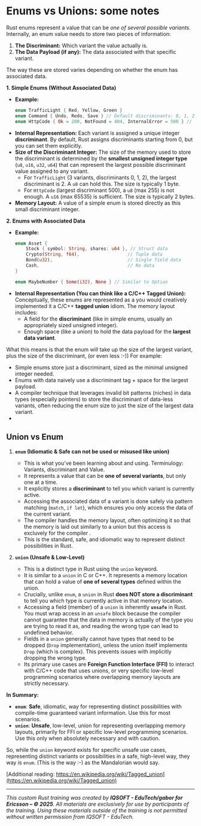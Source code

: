# Enums vs Unions: some notes 


Rust enums represent a value that can be *one of several possible variants*. Internally, an enum value needs to store two pieces of information:

1.  **The Discriminant:** Which variant the value actually is.
2.  **The Data Payload (if any):** The data associated with that specific variant.

The way these are stored varies depending on whether the enum has associated data.

**1. Simple Enums (Without Associated Data)**

*   **Example:**
    ```rust
    enum TrafficLight { Red, Yellow, Green }
    enum Command { Undo, Redo, Save } // Default discriminants: 0, 1, 2
    enum HttpCode { Ok = 200, NotFound = 404, InternalError = 500 } // Explicit discriminants
    ```
*   **Internal Representation:** Each variant is assigned a unique integer **discriminant**. By default, Rust assigns discriminants starting from 0, but you can set them explicitly.
*   **Size of the Discriminant Integer:** The size of the memory used to store the discriminant is determined by the **smallest unsigned integer type** (`u8`, `u16`, `u32`, `u64`) that can represent the largest possible discriminant value assigned to any variant.
    *   For `TrafficLight` (3 variants, discriminants 0, 1, 2), the largest discriminant is 2. A `u8` can hold this. The size is typically 1 byte.
    *   For `HttpCode` (largest discriminant 500), a `u8` (max 255) is not enough. A `u16` (max 65535) is sufficient. The size is typically 2 bytes.
*   **Memory Layout:** A value of a simple enum is stored directly as this small discriminant integer.

**2. Enums with Associated Data**

*   **Example:**
    ```rust
    enum Asset {
        Stock { symbol: String, shares: u64 }, // Struct data
        Crypto(String, f64),                  // Tuple data
        Bond(u32),                            // Single field data
        Cash,                                 // No data
    }
    
    enum MaybeNumber { Some(i32), None } // Similar to Option
    ```
*   **Internal Representation (You can think like a C/C++ Tagged Union):** Conceptually, these enums are represented as a you would creatively implemented it a C/C++ **tagged union** idiom. The memory layout includes:
    *   A field for the **discriminant** (like in simple enums, usually an appropriately sized unsigned integer).
    *   Enough space (like a union) to hold the data payload for the **largest data variant**.


What this means is that the enum will take up the size of the largest variant, plus the size of the discriminant, (or even less :-)) For example:

*   Simple enums store just a discriminant, sized as the minimal unsigned integer needed.
*   Enums with data naively use a discriminant tag + space for the largest payload.
*   A compiler technique that leverages invalid bit patterns (niches) in data types (especially pointers) to store the discriminant of data-less variants, often reducing the enum size to just the size of the largest data variant.
*   

## Union vs Enum

1.  **`enum` (Idiomatic & Safe can not be used or misused like union)**
    *   This is what you've been learning about and using. Terminulogy: Variants, discriminant and Value.
    *   It represents a value that can be **one of several variants**, but only one at a time.
    *   It explicitly stores a **discriminant** to tell you *which* variant is currently active.
    *   Accessing the associated data of a variant is done safely via pattern matching (`match`, `if let`), which ensures you only access the data of the current variant.
    *   The compiler handles the memory layout, often optimizing it so that the memory is laid out similarly to a union but this access is excluvely for the compiler .
    *   This is the standard, safe, and idiomatic way to represent distinct possibilities in Rust.

2.  **`union` (Unsafe & Low-Level)**
    *   This is a distinct type in Rust using the `union` keyword.
    *   It is similar to a `union` in C or C++. It represents a memory location that can hold a value of **one of several types** defined within the union.
    *   Crucially, unlike `enum`, a `union` in Rust **does NOT store a discriminant** to tell you which type is currently active in that memory location.
    *   Accessing a field (member) of a `union` is inherently **`unsafe`** in Rust. You must wrap access in an `unsafe` block because the compiler cannot guarantee that the data in memory is actually of the type you are trying to read it as, and reading the wrong type can lead to undefined behavior.
    *   Fields in a `union` generally cannot have types that need to be dropped (`Drop` implementation), unless the union itself implements `Drop` (which is complex). This prevents issues with implicitly dropping the wrong type.
    *   Its primary use cases are **Foreign Function Interface (FFI)** to interact with C/C++ code that uses unions, or very specific low-level programming scenarios where overlapping memory layouts are strictly necessary.

**In Summary:**

*   **`enum`**: **Safe**, idiomatic, way for representing distinct possibilities with compile-time guaranteed variant information. Use this for most scenarios.
*   **`union`**: **Unsafe**, low-level, union for representing overlapping memory layouts, primarily for FFI  or specific low-level programming scenarios. Use this only when absolutely necessary and with caution.

So, while the `union` keyword exists for specific unsafe use cases, representing distinct variants or possibilities in a safe, high-level way, they way is `enum`. (This is the way :-) as the Mandalorian would say.

[Additional reading: https://en.wikipedia.org/wiki/Tagged_union](https://en.wikipedia.org/wiki/Tagged_union)

---

*This custom Rust training was created by **IQSOFT - EduTech/gabor for Ericsson – © 2025**. 
All materials are exclusively for use by participants of the training. Using these materials outside of the training is not permitted without written permission from IQSOFT - EduTech.*